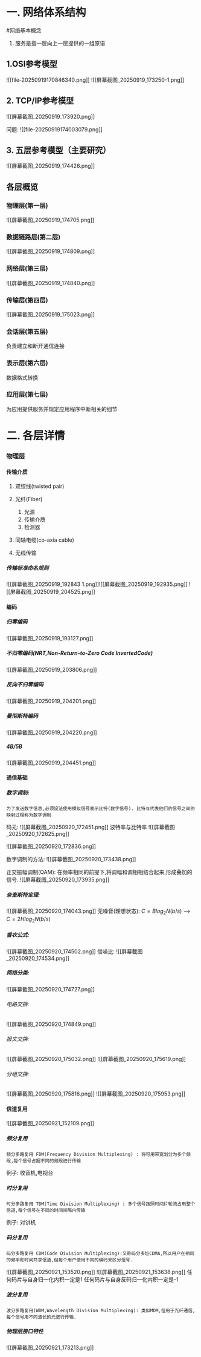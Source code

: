# 一. 网络体系结构

#网络基本概念
1. 服务是指一层向上一层提供的一组原语

##  1.OSI参考模型
![[file-20250919170846340.png]]
![[屏幕截图_20250919_173250-1.png]]

## 2. TCP/IP参考模型
![[屏幕截图_20250919_173920.png]]

问题:
![[file-20250919174003079.png]]

## 3. 五层参考模型（主要研究）
![[屏幕截图_20250919_174426.png]]

## 各层概览
### 物理层(第一层)
![[屏幕截图_20250919_174705.png]]

### 数据链路层(第二层)
![[屏幕截图_20250919_174809.png]]
### 网络层(第三层)
![[屏幕截图_20250919_174840.png]]
### 传输层(第四层)
![[屏幕截图_20250919_175023.png]]
### 会话层(第五层)
负责建立和断开通信连接
### 表示层(第六层)
数据格式转换
### 应用层(第七层)
为应用提供服务并规定应用程序中断相关的细节

# 二. 各层详情
### 物理层
#### 传输介质

1. 双绞线(twisted pair)

2. 光纤(Fiber)
	1. 光源
	2. 传输介质
	3. 检测器

3. 同轴电缆(co-axia cable)
4. 无线传输

##### 传输标准命名规则
![[屏幕截图_20250919_192843 1.png]]![[屏幕截图_20250919_192935.png]]
![[屏幕截图_20250919_204525.png]]
#### 编码
##### 归零编码
![[屏幕截图_20250919_193127.png]]
##### 不归零编码(NRT,Non-Return-to-Zero Code InvertedCode)
![[屏幕截图_20250919_203806.png]]
##### 反向不归零编码
![[屏幕截图_20250919_204201.png]]
##### 曼彻斯特编码
![[屏幕截图_20250919_204220.png]]
##### 4B/5B
![[屏幕截图_20250919_204451.png]]

#### 通信基础

##### 数字调制:
	为了发送数字信息,必须设法使用模拟信号表示比特(数字信号). 比特与代表他们的信号之间的映射过程称为数字调制

码元:
![[屏幕截图_20250920_172451.png]]
波特率与比特率
![[屏幕截图_20250920_172625.png]]

 ![[屏幕截图_20250920_172836.png]]

数字调制的方法:
![[屏幕截图_20250920_173438.png]]

正交振幅调制(QAM): 在频率相同的前提下,将调幅和调相相结合起来,形成叠加的信号.
![[屏幕截图_20250920_173935.png]]

##### 奈奎斯特定理:
![[屏幕截图_20250920_174043.png]]
无噪音(理想状态):
	$C=Blog_{2}N(b/s)$ --> $C=2Hlog_{2}N(b/s)$ 

##### 香农公式:
![[屏幕截图_20250920_174502.png]]
信噪比:
![[屏幕截图_20250920_174534.png]]


##### 网络分类:
![[屏幕截图_20250920_174727.png]]

###### 电路交换:
![[屏幕截图_20250920_174849.png]]

###### 报文交换:
![[屏幕截图_20250920_175032.png]]
![[屏幕截图_20250920_175619.png]]

###### 分组交换:
![[屏幕截图_20250920_175816.png]]
![[屏幕截图_20250920_175953.png]]
#### 信道复用
![[屏幕截图_20250921_152109.png]]
##### 频分复用
    频分多路复用 FDM(Frequency Division Multiplexing) : 将可用带宽划分为多个频段,每个信号占据不同的频段进行传输
例子: 收音机,电视台
##### 时分复用
	时分多路复用 TDM(Time Division Multiplexing) : 多个信号按照时间片轮流占用整个信道,每个信号在不同的时间间隔内传输
例子: 对讲机
##### 码分复用
	码分多路复用 CDM(Code Division Multiplexing):又称码分多址CDMA,所以用户在相同的频率和时间共享信道,但每个用户使用不同的编码来区分信号.

![[屏幕截图_20250921_153520.png]]
![[屏幕截图_20250921_153638.png]]
任何码片与自身归一化内积一定是1
任何码片与自身反码归一化内积一定是-1

##### 波分复用
	波分多路复用(WDM,Wavelength Division Multiplexing): 类似MDM,但用于光纤通信,每个信号用不同波长的光进行传输.
##### 物理层接口特性
![[屏幕截图_20250921_173213.png]]
